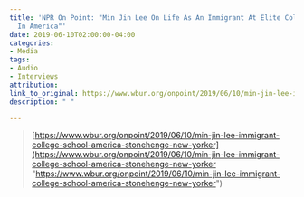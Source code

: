 ```yaml
---
title: 'NPR On Point: "Min Jin Lee On Life As An Immigrant At Elite Colleges — And
  In America"'
date: 2019-06-10T02:00:00-04:00
categories:
- Media
tags:
- Audio
- Interviews
attribution: 
link_to_original: https://www.wbur.org/onpoint/2019/06/10/min-jin-lee-immigrant-college-school-america-stonehenge-new-yorker
description: " "

---
```

> [https://www.wbur.org/onpoint/2019/06/10/min-jin-lee-immigrant-college-school-america-stonehenge-new-yorker](https://www.wbur.org/onpoint/2019/06/10/min-jin-lee-immigrant-college-school-america-stonehenge-new-yorker "https://www.wbur.org/onpoint/2019/06/10/min-jin-lee-immigrant-college-school-america-stonehenge-new-yorker")